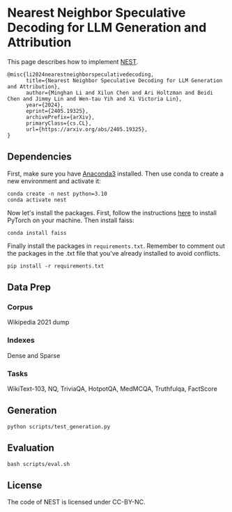# Nearest Neighbor Speculative Decoding for LLM Generation and Attribution
This page describes how to implement [NEST](https://arxiv.org/abs/2405.19325).
```
@misc{li2024nearestneighborspeculativedecoding,
      title={Nearest Neighbor Speculative Decoding for LLM Generation and Attribution}, 
      author={Minghan Li and Xilun Chen and Ari Holtzman and Beidi Chen and Jimmy Lin and Wen-tau Yih and Xi Victoria Lin},
      year={2024},
      eprint={2405.19325},
      archivePrefix={arXiv},
      primaryClass={cs.CL},
      url={https://arxiv.org/abs/2405.19325}, 
}
```
## Dependencies
First, make sure you have [Anaconda3](https://docs.anaconda.com/anaconda/install/index.html) installed.
Then use conda to create a new environment and activate it:
```
conda create -n nest python=3.10
conda activate nest
```
Now let's install the packages. First, follow the instructions [here](https://pytorch.org/get-started/locally/) to install PyTorch on your machine.
Then install faiss:
```
conda install faiss
```
Finally install the packages in `requirements.txt`. Remember to comment out the packages in the .txt file that you've already installed to avoid conflicts.
```
pip install -r requirements.txt
```

## Data Prep
### Corpus
Wikipedia 2021 dump
### Indexes
Dense and Sparse
### Tasks
WikiText-103, NQ, TriviaQA, HotpotQA, MedMCQA, Truthfulqa, FactScore


## Generation
```
python scripts/test_generation.py
```
## Evaluation
```
bash scripts/eval.sh
```
## License
The code of NEST is licensed under CC-BY-NC.
